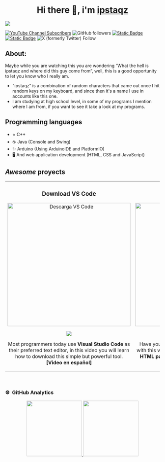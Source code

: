 <div align="center">
<h1>Hi there 👋, i'm <a href="#blue">ipstaqz</a></h1>
</div>
<img src="https://i.imgur.com/XdeJiyK.png">


[![YouTube Channel Subscribers](https://img.shields.io/youtube/channel/subscribers/UCa36jcsh1J8ijChHK3lttKA)](https://youtube.com/@Namistaki?sub_confirmation=1)
![GitHub followers](https://img.shields.io/github/followers/ipstaqz)
[![Static Badge](https://img.shields.io/badge/Instagram-DF34EC)](https://www.instagram.com/namiko_blue/)
[![Static Badge](https://img.shields.io/badge/Facebook-3D88E3)](https://www.facebook.com/Namistaki)
![X (formerly Twitter) Follow](https://img.shields.io/twitter/follow/Namiko_Blue)



## About:
Maybe while you are watching this you are wondering “What the hell is ipstaqz and where did this guy come from”, well, this is a good opportunity to let you know who I really am.

 - "ipstaqz” is a combination of random characters that came out once I hit random keys on my keyboard, and since then it's a name I use in accounts like this one.
 - I am studying at high school level, in some of my programs I mention where I am from, if you want to see it take a look at my programs.

## Programming languages
 - ⭐ C++
 - ☕ Java (Console and Swing)
 - ✨ Arduino (Using ArduinoIDE and PlatformIO)
 - 🖥️ And web application development (HTML, CSS and JavaScript)

## *Awesome* proyects
<table>
<tr>
<td width="50%">
<h3 align="center">Download VS Code</h3>
<div align="center">
<a href="https://youtu.be/M2RP6RNspB8?si=GOtqy0ofM87rDRDD" target="_blank"><img src="https://i.imgur.com/UtMT3Cd.png" width="400" alt="Descarga VS Code"></a>
<p>
<a href="https://youtu.be/5SNDn1k8tlw" target="_blank">
<img src="https://img.shields.io/badge/-Youtube-green?style=for-the-badge&color=fbfc40">
</a>
</p>
<p>Most programmers today use <strong>Visual Studio Code</strong> as their preferred text editor, in this video you will learn how to download this simple but powerful tool. <strong>[Video en español]</strong></p>
</div>
                                                                                      
</td>

<td width="50%">
               
<h3 align="center">First HTML page</h3>
<div align="center">                                       
<a href="https://youtu.be/128YI_KYqRs" target="_blank"><img src="https://i.imgur.com/NjMbYdT.png" width="400" alt="algo"></a>
<br>
<p>
<a href="https://www.youtube.com/watch?v=128YI_KYqRs" target="_blank">
<img src="https://img.shields.io/badge/-Youtube-green?style=for-the-badge&color=3fFD7f">
</a>
</p>
</p>Have you ever wanted to have your own website? with this video, you will learn how to make your <strong>first HTML page</strong> using visual estudio code. <strong>[Video en español]</strong></p>
</div>                                                             
</table>                                                                                 
</div>
</div>
<br>


### ⚙️ &nbsp;GitHub Analytics

<p align="center">
<a href="https://github.com/ipstaqz">
  <img height="180em" src="https://github-readme-stats-eight-theta.vercel.app/api?username=ipstaqz&show_icons=true&theme=algolia&include_all_commits=true&count_private=true"/>
  <img height="180em" src="https://github-readme-stats-eight-theta.vercel.app/api/top-langs/?username=ipstaqz&layout=compact&langs_count=8&theme=algolia"/>
</a>
</p>


